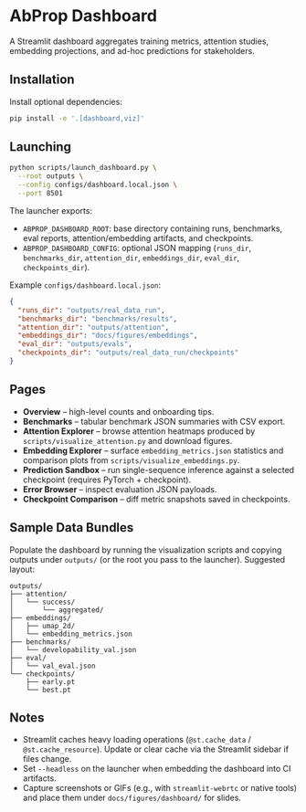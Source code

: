 # AbProp Dashboard

A Streamlit dashboard aggregates training metrics, attention studies, embedding projections, and ad-hoc predictions for stakeholders.

## Installation

Install optional dependencies:

```bash
pip install -e '.[dashboard,viz]'
```

## Launching

```bash
python scripts/launch_dashboard.py \
  --root outputs \
  --config configs/dashboard.local.json \
  --port 8501
```

The launcher exports:

- `ABPROP_DASHBOARD_ROOT`: base directory containing runs, benchmarks, eval reports, attention/embedding artifacts, and checkpoints.
- `ABPROP_DASHBOARD_CONFIG`: optional JSON mapping (`runs_dir`, `benchmarks_dir`, `attention_dir`, `embeddings_dir`, `eval_dir`, `checkpoints_dir`).

Example `configs/dashboard.local.json`:

```json
{
  "runs_dir": "outputs/real_data_run",
  "benchmarks_dir": "benchmarks/results",
  "attention_dir": "outputs/attention",
  "embeddings_dir": "docs/figures/embeddings",
  "eval_dir": "outputs/evals",
  "checkpoints_dir": "outputs/real_data_run/checkpoints"
}
```

## Pages

- **Overview** – high-level counts and onboarding tips.
- **Benchmarks** – tabular benchmark JSON summaries with CSV export.
- **Attention Explorer** – browse attention heatmaps produced by `scripts/visualize_attention.py` and download figures.
- **Embedding Explorer** – surface `embedding_metrics.json` statistics and comparison plots from `scripts/visualize_embeddings.py`.
- **Prediction Sandbox** – run single-sequence inference against a selected checkpoint (requires PyTorch + checkpoint).
- **Error Browser** – inspect evaluation JSON payloads.
- **Checkpoint Comparison** – diff metric snapshots saved in checkpoints.

## Sample Data Bundles

Populate the dashboard by running the visualization scripts and copying outputs under `outputs/` (or the root you pass to the launcher). Suggested layout:

```
outputs/
├── attention/
│   └── success/
│       └── aggregated/
├── embeddings/
│   ├── umap_2d/
│   └── embedding_metrics.json
├── benchmarks/
│   └── developability_val.json
├── eval/
│   └── val_eval.json
└── checkpoints/
    ├── early.pt
    └── best.pt
```

## Notes

- Streamlit caches heavy loading operations (`@st.cache_data` / `@st.cache_resource`). Update or clear cache via the Streamlit sidebar if files change.
- Set `--headless` on the launcher when embedding the dashboard into CI artifacts.
- Capture screenshots or GIFs (e.g., with `streamlit-webrtc` or native tools) and place them under `docs/figures/dashboard/` for slides.
